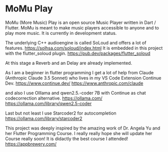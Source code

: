 # MoMu Play
MoMu (More Music) Play is an open source Music Player written in Dart / Flutter. 
MoMu is meant to make music players accessible to anyone and to play more music. It is currently in development status. 
 
The underlying C++ audioengine is called SoLoud and offers a lot of features. 
https://solhsa.com/soloud/index.html
It is embedded in this project with the flutter_soloud plugin.
https://pub.dev/packages/flutter_soloud

At this stage a Reverb and an Delay are already implemented. 


As I am a beginner in flutter programming I get a lot of help from Claude (Anthropic Claude 3.5 Sonnet) who lives in my VS Code Extension Continue Dev.
https://www.continue.dev/
https://www.anthropic.com/claude

and also I use Olllama and qwen2.5.-coder 7B with Continue as chat codecorrection alternative. 
https://ollama.com/
https://ollama.com/library/qwen2.5-coder

Last but not least I use Starcoder2 for autocompletion
https://ollama.com/library/starcoder2

This project was deeply inspired by the amazing work of Dr. Angela Yu and her Flutter Programming Course. I really really hope she will update her Course really soon! It is didactly the best course I attended!
https://appbrewery.com/